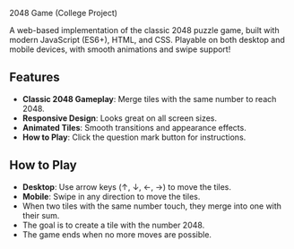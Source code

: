 2048 Game (College Project)

A web-based implementation of the classic 2048 puzzle game, built with modern JavaScript (ES6+), HTML, and CSS. Playable on both desktop and mobile devices, with smooth animations and swipe support!

## Features
- **Classic 2048 Gameplay**: Merge tiles with the same number to reach 2048.
- **Responsive Design**: Looks great on all screen sizes.
- **Animated Tiles**: Smooth transitions and appearance effects.
- **How to Play**: Click the question mark button for instructions.

## How to Play
- **Desktop**: Use arrow keys (↑, ↓, ←, →) to move the tiles.
- **Mobile**: Swipe in any direction to move the tiles.
- When two tiles with the same number touch, they merge into one with their sum.
- The goal is to create a tile with the number 2048.
- The game ends when no more moves are possible.
